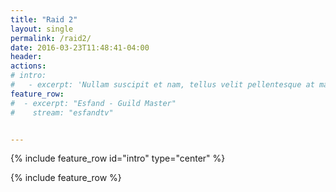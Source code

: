 ```yaml
---
title: "Raid 2"
layout: single
permalink: /raid2/
date: 2016-03-23T11:48:41-04:00
header:
actions:
# intro: 
#   - excerpt: 'Nullam suscipit et nam, tellus velit pellentesque at malesuada, enim eaque. Quis nulla, netus tempor in diam gravida tincidunt, *proin faucibus* voluptate felis id sollicitudin. Centered with `type="center"`'
feature_row:
#  - excerpt: "Esfand - Guild Master"
#    stream: "esfandtv"


---
```


{% include feature_row id="intro" type="center" %}

{% include feature_row %}
